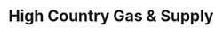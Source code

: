 ---
title: "High Country Gas & Supply"
url: /grand-junction/high-country-gas-and-supply/
shop: gas
---